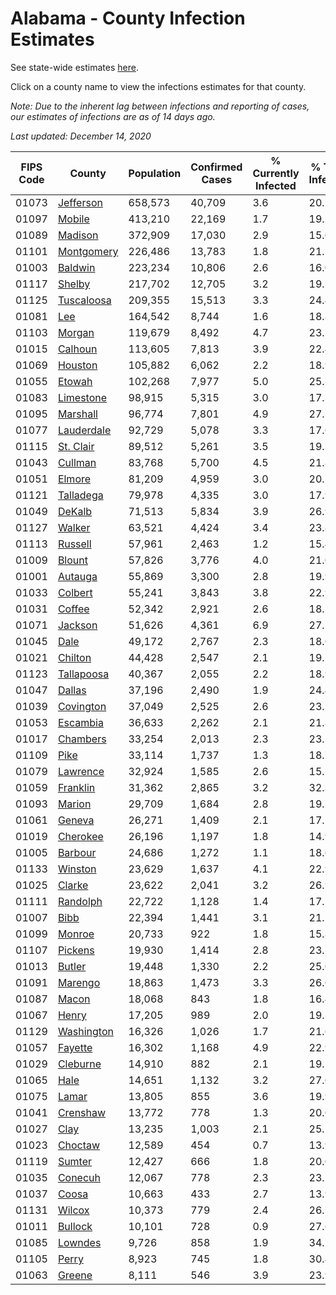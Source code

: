 # Alabama - County Infection Estimates

See state-wide estimates [here](/infections/us-al).

Click on a county name to view the infections estimates for that county.

*Note: Due to the inherent lag between infections and reporting of cases, our estimates of infections are as of 14 days ago.*

*Last updated: December 14, 2020*

|   FIPS Code |                   County |   Population |   Confirmed Cases |   % Currently Infected |   % Total Infected |
|-------------|--------------------------|--------------|-------------------|------------------------|--------------------|
|       01073 |   [Jefferson](jefferson) |      658,573 |            40,709 |                    3.6 |               20.7 |
|       01097 |         [Mobile](mobile) |      413,210 |            22,169 |                    1.7 |               19.2 |
|       01089 |       [Madison](madison) |      372,909 |            17,030 |                    2.9 |               15.0 |
|       01101 | [Montgomery](montgomery) |      226,486 |            13,783 |                    1.8 |               21.7 |
|       01003 |       [Baldwin](baldwin) |      223,234 |            10,806 |                    2.6 |               16.0 |
|       01117 |         [Shelby](shelby) |      217,702 |            12,705 |                    3.2 |               19.5 |
|       01125 | [Tuscaloosa](tuscaloosa) |      209,355 |            15,513 |                    3.3 |               24.4 |
|       01081 |               [Lee](lee) |      164,542 |             8,744 |                    1.6 |               18.8 |
|       01103 |         [Morgan](morgan) |      119,679 |             8,492 |                    4.7 |               23.1 |
|       01015 |       [Calhoun](calhoun) |      113,605 |             7,813 |                    3.9 |               22.4 |
|       01069 |       [Houston](houston) |      105,882 |             6,062 |                    2.2 |               18.9 |
|       01055 |         [Etowah](etowah) |      102,268 |             7,977 |                    5.0 |               25.7 |
|       01083 |   [Limestone](limestone) |       98,915 |             5,315 |                    3.0 |               17.3 |
|       01095 |     [Marshall](marshall) |       96,774 |             7,801 |                    4.9 |               27.7 |
|       01077 | [Lauderdale](lauderdale) |       92,729 |             5,078 |                    3.3 |               17.6 |
|       01115 |   [St. Clair](st.-clair) |       89,512 |             5,261 |                    3.5 |               19.3 |
|       01043 |       [Cullman](cullman) |       83,768 |             5,700 |                    4.5 |               21.8 |
|       01051 |         [Elmore](elmore) |       81,209 |             4,959 |                    3.0 |               20.7 |
|       01121 |   [Talladega](talladega) |       79,978 |             4,335 |                    3.0 |               17.9 |
|       01049 |         [DeKalb](dekalb) |       71,513 |             5,834 |                    3.9 |               26.9 |
|       01127 |         [Walker](walker) |       63,521 |             4,424 |                    3.4 |               23.8 |
|       01113 |       [Russell](russell) |       57,961 |             2,463 |                    1.2 |               15.4 |
|       01009 |         [Blount](blount) |       57,826 |             3,776 |                    4.0 |               21.0 |
|       01001 |       [Autauga](autauga) |       55,869 |             3,300 |                    2.8 |               19.9 |
|       01033 |       [Colbert](colbert) |       55,241 |             3,843 |                    3.8 |               22.9 |
|       01031 |         [Coffee](coffee) |       52,342 |             2,921 |                    2.6 |               18.5 |
|       01071 |       [Jackson](jackson) |       51,626 |             4,361 |                    6.9 |               27.1 |
|       01045 |             [Dale](dale) |       49,172 |             2,767 |                    2.3 |               18.6 |
|       01021 |       [Chilton](chilton) |       44,428 |             2,547 |                    2.1 |               19.7 |
|       01123 | [Tallapoosa](tallapoosa) |       40,367 |             2,055 |                    2.2 |               18.9 |
|       01047 |         [Dallas](dallas) |       37,196 |             2,490 |                    1.9 |               24.4 |
|       01039 |   [Covington](covington) |       37,049 |             2,525 |                    2.6 |               23.1 |
|       01053 |     [Escambia](escambia) |       36,633 |             2,262 |                    2.1 |               21.8 |
|       01017 |     [Chambers](chambers) |       33,254 |             2,013 |                    2.3 |               23.5 |
|       01109 |             [Pike](pike) |       33,114 |             1,737 |                    1.3 |               18.7 |
|       01079 |     [Lawrence](lawrence) |       32,924 |             1,585 |                    2.6 |               15.5 |
|       01059 |     [Franklin](franklin) |       31,362 |             2,865 |                    3.2 |               32.3 |
|       01093 |         [Marion](marion) |       29,709 |             1,684 |                    2.8 |               19.7 |
|       01061 |         [Geneva](geneva) |       26,271 |             1,409 |                    2.1 |               17.2 |
|       01019 |     [Cherokee](cherokee) |       26,196 |             1,197 |                    1.8 |               14.9 |
|       01005 |       [Barbour](barbour) |       24,686 |             1,272 |                    1.1 |               18.6 |
|       01133 |       [Winston](winston) |       23,629 |             1,637 |                    4.1 |               22.9 |
|       01025 |         [Clarke](clarke) |       23,622 |             2,041 |                    3.2 |               26.9 |
|       01111 |     [Randolph](randolph) |       22,722 |             1,128 |                    1.4 |               17.7 |
|       01007 |             [Bibb](bibb) |       22,394 |             1,441 |                    3.1 |               21.1 |
|       01099 |         [Monroe](monroe) |       20,733 |               922 |                    1.8 |               15.8 |
|       01107 |       [Pickens](pickens) |       19,930 |             1,414 |                    2.8 |               23.7 |
|       01013 |         [Butler](butler) |       19,448 |             1,330 |                    2.2 |               25.0 |
|       01091 |       [Marengo](marengo) |       18,863 |             1,473 |                    3.3 |               26.0 |
|       01087 |           [Macon](macon) |       18,068 |               843 |                    1.8 |               16.4 |
|       01067 |           [Henry](henry) |       17,205 |               989 |                    2.0 |               19.3 |
|       01129 | [Washington](washington) |       16,326 |             1,026 |                    1.7 |               21.6 |
|       01057 |       [Fayette](fayette) |       16,302 |             1,168 |                    4.9 |               22.9 |
|       01029 |     [Cleburne](cleburne) |       14,910 |               882 |                    2.1 |               19.1 |
|       01065 |             [Hale](hale) |       14,651 |             1,132 |                    3.2 |               27.0 |
|       01075 |           [Lamar](lamar) |       13,805 |               855 |                    3.6 |               19.9 |
|       01041 |     [Crenshaw](crenshaw) |       13,772 |               778 |                    1.3 |               20.0 |
|       01027 |             [Clay](clay) |       13,235 |             1,003 |                    2.1 |               25.5 |
|       01023 |       [Choctaw](choctaw) |       12,589 |               454 |                    0.7 |               13.9 |
|       01119 |         [Sumter](sumter) |       12,427 |               666 |                    1.8 |               20.0 |
|       01035 |       [Conecuh](conecuh) |       12,067 |               778 |                    2.3 |               23.2 |
|       01037 |           [Coosa](coosa) |       10,663 |               433 |                    2.7 |               13.9 |
|       01131 |         [Wilcox](wilcox) |       10,373 |               779 |                    2.4 |               26.7 |
|       01011 |       [Bullock](bullock) |       10,101 |               728 |                    0.9 |               27.6 |
|       01085 |       [Lowndes](lowndes) |        9,726 |               858 |                    1.9 |               34.1 |
|       01105 |           [Perry](perry) |        8,923 |               745 |                    1.8 |               30.4 |
|       01063 |         [Greene](greene) |        8,111 |               546 |                    3.9 |               23.9 |